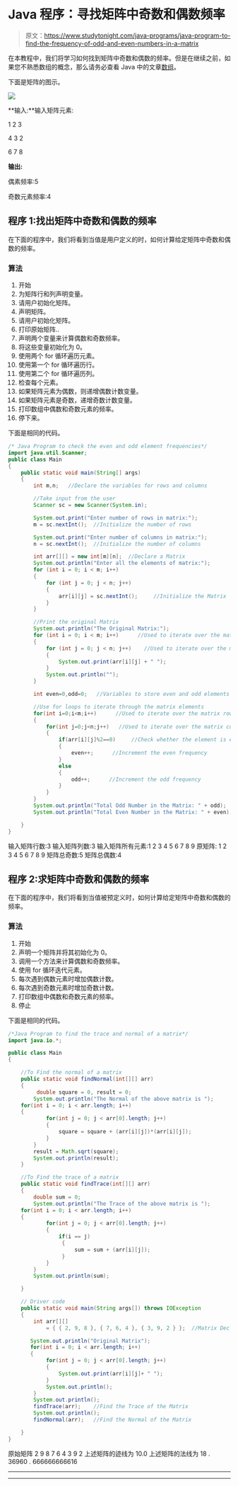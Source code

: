 # Java 程序：寻找矩阵中奇数和偶数频率

> 原文：<https://www.studytonight.com/java-programs/java-program-to-find-the-frequency-of-odd-and-even-numbers-in-a-matrix>

在本教程中，我们将学习如何找到矩阵中奇数和偶数的频率。但是在继续之前，如果您不熟悉数组的概念，那么请务必查看 Java 中的文章[数组](https://www.studytonight.com/java/array.php)。

下面是矩阵的图示。

![](img/9eb55a4997b52deaf966372052eb1b82.png)

**输入:**输入矩阵元素:

1 2 3

4 3 2

6 7 8

**输出:**

偶素频率:5

奇数元素频率:4

## 程序 1:找出矩阵中奇数和偶数的频率

在下面的程序中，我们将看到当值是用户定义的时，如何计算给定矩阵中奇数和偶数的频率。

### 算法

1.  开始
2.  为矩阵行和列声明变量。
3.  请用户初始化矩阵。
4.  声明矩阵。
5.  请用户初始化矩阵。
6.  打印原始矩阵..
7.  声明两个变量来计算偶数和奇数频率。
8.  将这些变量初始化为 0。
9.  使用两个 for 循环遍历元素。
10.  使用第一个 for 循环遍历行。
11.  使用第二个 for 循环遍历列。
12.  检查每个元素。
13.  如果矩阵元素为偶数，则递增偶数计数变量。
14.  如果矩阵元素是奇数，递增奇数计数变量。
15.  打印数组中偶数和奇数元素的频率。
16.  停下来。

下面是相同的代码。

```java
/* Java Program to check the even and odd element frequencies*/
import java.util.Scanner;
public class Main 
{
    public static void main(String[] args) 
    {
        int m,n;   //Declare the variables for rows and columns

        //Take input from the user
        Scanner sc = new Scanner(System.in);

        System.out.print("Enter number of rows in matrix:");
        m = sc.nextInt();  //Initialize the number of rows

        System.out.print("Enter number of columns in matrix:");
        n = sc.nextInt();  //Initialize the number of columns

        int arr[][] = new int[m][n];  //Declare a Matrix
        System.out.println("Enter all the elements of matrix:");
        for (int i = 0; i < m; i++) 
        {
            for (int j = 0; j < n; j++) 
            {
                arr[i][j] = sc.nextInt();     //Initialize the Matrix
            }
        }

        //Print the original Matrix
        System.out.println("The Original Matrix:");
        for (int i = 0; i < m; i++)      //Used to iterate over the matrix rows
        {
            for (int j = 0; j < n; j++)    //Used to iterate over the matrix columns
            {
                System.out.print(arr[i][j] + " ");
            }
            System.out.println("");
        }

        int even=0,odd=0;   //Variables to store even and odd elements

        //Use for loops to iterate through the matrix elements
        for(int i=0;i<m;i++)      //Used to iterate over the matrix rows
        {
            for(int j=0;j<n;j++)   //Used to iterate over the matrix columns
            {
                if(arr[i][j]%2==0)     //Check whether the element is even or not
                {
                    even++;      //Increment the even frequency
                }
                else
                {
                    odd++;      //Increment the odd frequency
                }
            }
        }
        System.out.println("Total Odd Number in the Matrix: " + odd); 
        System.out.println("Total Even Number in the Matrix: " + even); 

    }
}
```

输入矩阵行数:3
输入矩阵列数:3
输入矩阵所有元素:1 2 3 4 5 6 7 8 9
原矩阵:
1 2 3
4 5 6
7 8 9
矩阵总奇数:5
矩阵总偶数:4

## 程序 2:求矩阵中奇数和偶数的频率

在下面的程序中，我们将看到当值被预定义时，如何计算给定矩阵中奇数和偶数的频率。

### 算法

1.  开始
2.  声明一个矩阵并将其初始化为 0。
3.  调用一个方法来计算偶数和奇数频率。
4.  使用 for 循环迭代元素。
5.  每次遇到偶数元素时增加偶数计数。
6.  每次遇到奇数元素时增加奇数计数。
7.  打印数组中偶数和奇数元素的频率。
8.  停止

下面是相同的代码。

```java
/*Java Program to find the trace and normal of a matrix*/
import java.io.*; 

public class Main 
{

    //To Find the normal of a matrix 
    public static void findNormal(int[][] arr) 
    { 
         double square = 0, result = 0;
        System.out.println("The Normal of the above matrix is "); 
   	for(int i = 0; i < arr.length; i++)
   	{
    	    for(int j = 0; j < arr[0].length; j++)
       	    {
       	        square = square + (arr[i][j])*(arr[i][j]);
            }
    	}
        result = Math.sqrt(square);
        System.out.println(result);
    } 

    //To Find the trace of a matrix 
    public static void findTrace(int[][] arr) 
    { 
        double sum = 0;
        System.out.println("The Trace of the above matrix is ");
  	for(int i = 0; i < arr.length; i++)
  	{  
    	    for(int j = 0; j < arr[0].length; j++)
       	    {
                if(i == j)
            	 {
               	     sum = sum + (arr[i][j]);
               	 }
            }
        }
        System.out.println(sum); 

    } 

    // Driver code 
    public static void main(String args[]) throws IOException 
    { 
        int arr[][] 
            = { { 2, 9, 8 }, { 7, 6, 4 }, { 3, 9, 2 } };  //Matrix Declaration and Initialization

       System.out.println("Original Matrix");
       for(int i = 0; i < arr.length; i++)
  	   {  
    	    for(int j = 0; j < arr[0].length; j++)
       	    {
                System.out.print(arr[i][j]+ " ");
            }
            System.out.println();
        }
        System.out.println();
        findTrace(arr);    //Find the Trace of the Matrix
        System.out.println();
        findNormal(arr);   //Find the Normal of the Matrix

    } 
} 
```

原始矩阵
2 9 8
7 6 4
3 9 2
上述矩阵的迹线为
10.0
上述矩阵的法线为
18 . 36960 . 666666666616

* * *

* * *